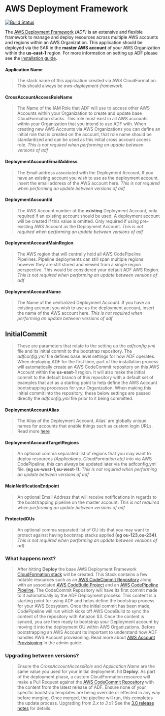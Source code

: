 # AWS Deployment Framework

[![Build Status](https://travis-ci.org/awslabs/aws-deployment-framework.svg?branch=master)](https://travis-ci.org/awslabs/aws-deployment-framework)

The [AWS Deployment Framework](https://github.com/awslabs/aws-deployment-framework) *(ADF)* is an extensive and flexible framework to manage and deploy resources across multiple AWS accounts and regions within an AWS Organization. This application should be deployed via the SAR in the **master AWS account** of your AWS Organization within the **us-east-1** region. For more information on setting up ADF please see the [installation guide](https://github.com/awslabs/aws-deployment-framework/tree/master/docs/installation-guide.md).


#### Application Name
> The stack name of this application created via AWS CloudFormation. This should always be *aws-deployment-framework*.

#### CrossAccountAccessRoleName
> The Name of the IAM Role that ADF will use to access other AWS Accounts within your Organization to create and update base CloudFormation stacks. This role must exist in all AWS accounts within your Organization that you intend to use ADF with. When creating new AWS Accounts via AWS Organizations you can define an initial role that is created on the account, that role name should be standardized and can be used as this initial cross account access role. *This is not required when performing an update between versions of adf*

#### DeploymentAccountEmailAddress
> The Email address associated with the Deployment Account, If you have an existing account you wish to use as the deployment account, insert the email address of the AWS account here. *This is not required when performing an update between versions of adf*

#### DeploymentAccountId
> The AWS Account number of the **existing** Deployment Account, only required if an existing account should be used. A deployment account will be created if this value is omitted. Only required if using pre-existing AWS Account as the Deployment Account. *This is not required when performing an update between versions of adf*

#### DeploymentAccountMainRegion
> The AWS region that will centrally hold all AWS CodePipeline Pipelines. Pipeline deployments can still span multiple regions however they are still stored and viewed from a single region perspective. This would be considered your default ADF AWS Region. *This is not required when performing an update between versions of adf*

#### DeploymentAccountName
> The Name of the centralized Deployment Account. If you have an existing account you wish to use as the deployment account, insert the name of the AWS account here. *This is not required when performing an update between versions of adf*

## InitialCommit
> These are parameters that relate to the setting up the *adfconfig.yml* file and its initial commit to the bootstrap repository. The *adfconfig.yml* file defines base level settings for how ADF operates. When deploying ADF for the first time, part of the installation process will automatically create an AWS CodeCommit repository on this AWS Account within the **us-east-1** region. It will also make the initial commit to the default branch of this repository with a default set of examples that act as a starting point to help define the AWS Account bootstrapping processes for your Organization. When making this initial commit into the repository, these below settings are passed directly the *adfconfig.yml* file prior to it being committed.

#### DeploymentAccountAlias
> The Alias of the Deployment Account, Alias' are globally unique names for accounts that enable things such as custom login URLs. Read more [here](https://docs.aws.amazon.com/IAM/latest/UserGuide/console_account-alias.html#AboutAccountAlias)

#### DeploymentAccountTargetRegions
> An optional comma separated list of regions that you may want to deploy resources *(Applications, CloudFormation etc)* into via AWS CodePipeline, this can always be updated later via the adfconfig.yml file. **(eg us-west-1,eu-west-1)**. *This is not required when performing an update between versions of adf*

#### MainNotificationEndpoint
> An optional Email Address that will receive notifications in regards to the bootstrapping pipeline on the master account. *This is not required when performing an update between versions of adf*

#### ProtectedOUs
> An optional comma separated list of OU ids that you may want to protect against having bootstrap stacks applied **(eg ou-123,ou-234)**. *This is not required when performing an update between versions of adf*

### What happens next?

> After hitting **Deploy** the base AWS Deployment Framework [CloudFormation stack](https://console.aws.amazon.com/cloudformation/home?region=us-east-1#/stacks) will be created. This Stack contains a few notable resources such as an [AWS CodeCommit Repository](https://console.aws.amazon.com/codesuite/codecommit/repositories/aws-deployment-framework-bootstrap/browse?region=us-east-1) along with an associated [AWS CodeBuild Project](https://console.aws.amazon.com/codesuite/codebuild/projects/aws-deployment-framework-base-templates/history?region=us-east-1) and an [AWS CodePipeline Pipeline](https://console.aws.amazon.com/codesuite/codepipeline/pipelines/aws-deployment-framework-bootstrap-pipeline/view?region=us-east-1). The CodeCommit Repository will have its first commit made to it automatically by the ADF Deployment process. This content is a starting point for using ADF and helps define the bootstrap process for your AWS Ecosystem. Once the initial commit has been made, CodePipeline will run which kicks off AWS CodeBuild to sync the content of the repository with Amazon S3. Once the content is synced, you are then ready to bootstrap your Deployment account by moving it into the deployment OU within AWS Organizations. Before bootstrapping an AWS Account its important to understand how ADF handles AWS Account provisioning. Read more about [AWS Account Provisioning](./admin-guide.md) in the admin guide.

### Upgrading between versions?

> Ensure the *CrossAccountAccessRole* and *Application Name* are the same value you used for your initial deployment. hit **Deploy**. As part of the deployment phase, a custom CloudFormation resource will make a Pull Request against the [AWS CodeCommit Repository](https://console.aws.amazon.com/codesuite/codecommit/repositories/aws-deployment-framework-bootstrap/browse?region=us-east-1) with the content from the latest release of ADF. Ensure none of your specific bootstrap templates are being override or effected in any way before merging. Once merged, the pipeline will run, this completes the update process. Upgrading from *2.x to 3.x*? See the [3.0 release notes](https://github.com/awslabs/aws-deployment-framework/releases) for details.
